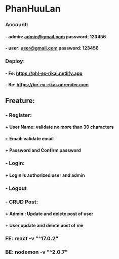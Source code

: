 # PhanHuuLan
### Account: 
#### - admin: admin@gmail.com password: 123456
#### - user: user@gmail.com password: 123456
### Deploy: 
#### - Fe: https://phl-ex-rikai.netlify.app
#### - Be: https://be-ex-rikai.onrender.com
## Freature: 
### - Register: 
#### + User Name: validate no more than 30 characters
#### + Email: validate email
#### + Password and Confirm password
### - Login: 
#### + Login is authorized user and admin
### - Logout
### - CRUD Post: 
#### + Admin : Update and delete post of user
#### + User update and delete post of me 

### FE: react -v  "^17.0.2"
### BE: nodemon  -v  "^2.0.7"

